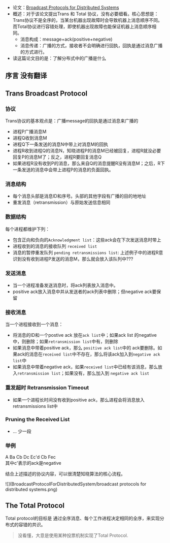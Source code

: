 

+ 论文：[Broadcast Protocols for Distributed Systems](http://citeseerx.ist.psu.edu/viewdoc/download;jsessionid=DA32EDFFF7FE22C9B1B1CE7B36D2C6EC?doi=10.1.1.121.3113&rep=rep1&type=pdf)
+ 概述：对于该论文提出Trans 和 Total 协议，没有必要细看。核心思想是：Trans协议不是全序的，当某台机器出现故障时会导致机器上消息顺序不同。而Total协议进行容错处理，即使机器出现故障也能保证机器上消息顺序相同。
	+ 消息构成：message+ack(positive+negative)
	+ 消息传递：广播的方式，接收者不会明确进行回执，回执是通过消息广播的方式进行。
+ 读这篇论文目的是：了解分布式中的广播是什么



## 序言 没有翻译

## Trans Broadcast Protocol

### 协议

Trans协议的基本观点是：广播message的回执是通过消息来广播的

+ 进程P广播消息M
+ 进程Q收到消息M
+ 进程Q下一条发送的消息N中带上对消息M的回执
+ 进程R收到进程Q的消息N，知晓进程P的消息M已经被回复，进程R就没必要回复P的消息M了；反之，进程R要回复消息Q
+ 如果进程R没有收到P的消息，那么来自Q的消息提醒R没有消息M；之后，R下一条发送的消息中会带上进程P的消息的负面回执。

### 消息结构

+ 每个消息头部是消息ID和序号。头部的其他字段有广播的目的地地址
+ 重发消息（retransmission）与原始发送信息相同

### 数据结构
每个进程都维护下列：

+ 包含正向和负向的`Acknowledgment list`：这些ack会在下次发送消息时带上
+ 进程收到的消息的接收队列 `received list`
+ 消息的暂停重发队列 `pending retransmissions list`:  上述例子中的进程R意识到没有收到进程P发送的消息M，那么就会放入该队列中???


### 发送消息

+ 当一个进程准备发送消息时，将ack列表放入消息中。
+ positive ack放入消息中并从发送者的ack列表中删除；但negative ack要保留

### 接收消息

当一个进程接收到一个消息：

+ 将消息的ID和一个postive ack 放在`ack list`中；如果ack list 的negative中，则删除；如果`retransmission list`中有，则删除
+ 如果消息中带着positive ack，那么 `positive ack list`中的 ack要删除。如果ack的消息在`received list`中不存在，那么将该ack加入到`negative ack list`中
+ 如果消息中带着negative ack，如果`received list`中已经有该消息，那么放入`retransmission list`；如果没有，那么加入到 `negative ack list`

### 重发超时 Retransmission Timeout

+ 如果一个进程长时间没有收到positive ack，那么进程会将消息放入retransmissions list中

### Pruning the Received List
+ ... 少一段 

### 举例

A Ba Cb Dc Ec'd Cb Fec  
其中c'表示的ack是negative

结合上述描述的协议内容，可以很清楚知晓算法的核心流程。 

![](BroadcastProtocolForDistributedSystem/broadcast protocols for distributed systems.png)


## The Total Protocol

Total protocol的目标是 通过全序消息、每个工作进程决定相同的全序，来实现分布式的容错的共识。 


> 没看懂，大意是使用某种投票机制实现了Total Protocol.






